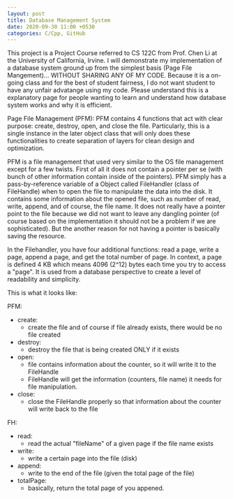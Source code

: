 ```yaml
---
layout: post
title: Database Management System
date: 2020-09-30 11:00 +0530
categories: C/Cpp, GitHub
---
```


This project is a Project Course referred to CS 122C from Prof. Chen Li at the University of California, Irvine.
I will demonstrate my implementation of a database system ground up from the simplest basis (Page File Mangement)...
WITHOUT SHARING ANY OF MY CODE. Because it is a on-going class and for the best of student fairness, I do not want
student to have any unfair advatange using my code. Please understand this is a explanatory page for people wanting to learn
and understand how database system works and why it is efficient.

Page File Management (PFM):
PFM contains 4 functions that act with clear purpose: create, destroy, open, and close the file. Particularly, this is
a single instance in the later object class that will only does these functionalities to create separation of layers for
clean design and optimization.

PFM is a file management that used very similar to the OS file management except for a few twists.
First of all it does not contain a pointer per se (with bunch of other information contain inside of the pointers).
PFM simply has a pass-by-reference variable of a Object called FileHandler (class of FileHandle) when to open the file
to manipulate the data into the disk. It contains some information about the opened file, such as number of read, write,
append, and of course, the file name. It does not really have a pointer point to the file because we did not want to leave
any dangling pointer (of course based on the implementation it should not be a problem if we are sophisticated). But the another
reason for not having a pointer is basically saving the resource.

In the Filehandler, you have four additional functions: read a page, write a page, append a page, and get the total number of page.
In context, a page is defined 4 KB which means 4096 (2^12) bytes each time you try to access a "page". It is used from a
database perspective to create a level of readability and simplicity.

This is what it looks like:

PFM:

- create:
  - create the file and of course if file already exists, there would be no file created
- destroy:
  - destroy the file that is being created ONLY if it exists
- open:
  - file contains information about the counter, so it will write it to the FileHandle
  - FileHandle will get the information (counters, file name) it needs for file manipulation.
- close:
  - close the FileHandle properly so that information about the counter will write back to the file

FH:

- read:
  - read the actual "fileName" of a given page if the file name exists
- write:
  - write a certain page into the file (disk)
- append:
  - write to the end of the file (given the total page of the file)
- totalPage:
  - basically, return the total page of you appened.
